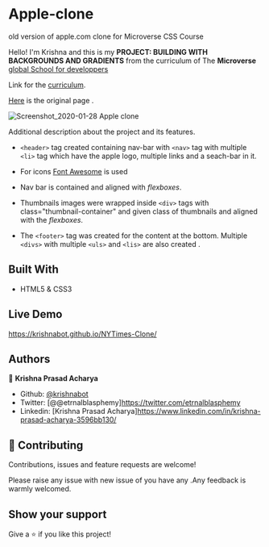 # Apple-clone

old version of apple.com clone for Microverse CSS Course

Hello! I'm Krishna and this is my **PROJECT: BUILDING WITH BACKGROUNDS AND GRADIENTS** from the curriculum of The **Microverse** [global School for developpers](https://www.microverse.org/)

Link for the [curriculum](https://www.theodinproject.com/courses/html5-and-css3/lessons/building-with-backgrounds-and-gradients?ref=lnav).

[Here](https://web.archive.org/web/20140301004610/http://www.apple.com/) is the original page .

![Screenshot_2020-01-28 Apple clone](https://user-images.githubusercontent.com/40334904/73247369-d6296580-41d8-11ea-849e-3622cc749836.PNG)

Additional description about the project and its features.

- `<header>` tag created containing nav-bar with `<nav>` tag with multiple `<li>` tag which have the apple logo, multiple links and a seach-bar in it.

- For icons [Font Awesome](https://fontawesome.com/) is used

- Nav bar is contained and aligned with _flexboxes_.

- Thumbnails images were wrapped inside `<div>` tags with class="thumbnail-container" and given class of thumbnails and aligned with the _flexboxes_.

- The `<footer>` tag was created for the content at the bottom. Multiple `<divs>` with multiple `<uls>` and `<lis>` are also created .

## Built With

- HTML5 & CSS3

## Live Demo

https://krishnabot.github.io/NYTimes-Clone/

## Authors

👤 **Krishna Prasad Acharya**

- Github: [@krishnabot](https://github.com/Krishnabot)
- Twitter: [@@etrnalblasphemy]https://twitter.com/etrnalblasphemy
- Linkedin: [Krishna Prasad Acharya]https://www.linkedin.com/in/krishna-prasad-acharya-3596bb130/

## 🤝 Contributing

Contributions, issues and feature requests are welcome!

Please raise any issue with new issue of you have any .Any feedback is warmly welcomed.

## Show your support

Give a ⭐️ if you like this project!

